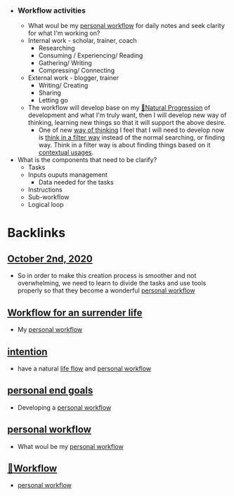 - ### Workflow activities
    - What woul be my [personal workflow](<personal workflow.md>) for daily notes and seek clarity for what I'm working on?
    - Internal work - scholar, trainer, coach
        - Researching
        - Consuming / Experiencing/ Reading 
        - Gathering/ Writing
        - Compressing/ Connecting
    - External work - blogger, trainer
        - Writing/ Creating
        - Sharing
        - Letting go
    - The workflow will develop base on my [🌱Natural Progression](<🌱Natural Progression.md>) of development and what I'm truly want, then I will develop new way of thinking, learning new things so that it will support the above desire.
        - One of new [way of thinking](<way of thinking.md>) I feel that I will need to develop now is [think in a filter way](<think in a filter way.md>) instead of the normal searching, or finding way. Think in a filter way is about finding things based on it [contextual usages](<contextual usages.md>).
- What is the components that need to be clarify?
    - Tasks
    - Inputs ouputs management
        - Data needed for the tasks
    - Instructions
    - Sub-workflow
    - Logical loop

# Backlinks
## [October 2nd, 2020](<October 2nd, 2020.md>)
- So in order to make this creation process is smoother and not overwhelming, we need to learn to divide the tasks and use tools properly so that they become a wonderful [personal workflow](<personal workflow.md>)

## [Workflow for an surrender life](<Workflow for an surrender life.md>)
- My [personal workflow](<personal workflow.md>)

## [intention](<intention.md>)
- have a natural [life flow](<life flow.md>) and [personal workflow](<personal workflow.md>)

## [personal end goals](<personal end goals.md>)
- Developing a [personal workflow](<personal workflow.md>)

## [personal workflow](<personal workflow.md>)
- What woul be my [personal workflow](<personal workflow.md>)

## [🌱Workflow ](<🌱Workflow .md>)
- [personal workflow](<personal workflow.md>)

